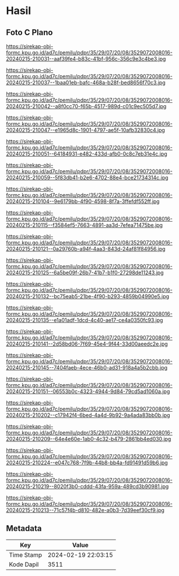 # Hasil

## Foto C Plano

https://sirekap-obj-formc.kpu.go.id/ad7c/pemilu/pdpr/35/29/07/20/08/3529072008016-20240215-210031--aaf39fe4-b83c-41bf-956c-356c9e3c4be3.jpg

https://sirekap-obj-formc.kpu.go.id/ad7c/pemilu/pdpr/35/29/07/20/08/3529072008016-20240215-210037--1baa01eb-bafc-468a-b28f-bed8656f70c3.jpg

https://sirekap-obj-formc.kpu.go.id/ad7c/pemilu/pdpr/35/29/07/20/08/3529072008016-20240215-210042--a8f0cc70-f65b-4517-989d-c01c9ec505d7.jpg

https://sirekap-obj-formc.kpu.go.id/ad7c/pemilu/pdpr/35/29/07/20/08/3529072008016-20240215-210047--e1965d8c-1901-4797-ae5f-10afb32830c4.jpg

https://sirekap-obj-formc.kpu.go.id/ad7c/pemilu/pdpr/35/29/07/20/08/3529072008016-20240215-210051--64184931-e482-433d-afb0-0c8c7eb31e4c.jpg

https://sirekap-obj-formc.kpu.go.id/ad7c/pemilu/pdpr/35/29/07/20/08/3529072008016-20240215-210059--5f83db41-b2e6-4702-88e4-bce21734314c.jpg

https://sirekap-obj-formc.kpu.go.id/ad7c/pemilu/pdpr/35/29/07/20/08/3529072008016-20240215-210104--9e6179bb-4f90-4598-8f7a-3ffefdf552ff.jpg

https://sirekap-obj-formc.kpu.go.id/ad7c/pemilu/pdpr/35/29/07/20/08/3529072008016-20240215-210115--f3584ef5-7663-4891-aa3d-7efea71475be.jpg

https://sirekap-obj-formc.kpu.go.id/ad7c/pemilu/pdpr/35/29/07/20/08/3529072008016-20240215-210121--0a29760b-a94f-4aa3-843d-24af81f84956.jpg

https://sirekap-obj-formc.kpu.go.id/ad7c/pemilu/pdpr/35/29/07/20/08/3529072008016-20240215-210125--6a5be09f-26b7-41b7-b1f0-27298de11243.jpg

https://sirekap-obj-formc.kpu.go.id/ad7c/pemilu/pdpr/35/29/07/20/08/3529072008016-20240215-210132--bc75eab5-21be-4f90-b293-4859b04990e5.jpg

https://sirekap-obj-formc.kpu.go.id/ad7c/pemilu/pdpr/35/29/07/20/08/3529072008016-20240215-210135--e1a01adf-1dcd-4c40-ae17-ce4a0350fc93.jpg

https://sirekap-obj-formc.kpu.go.id/ad7c/pemilu/pdpr/35/29/07/20/08/3529072008016-20240215-210141--2d58bd06-7f69-45e4-9f44-33d00aeedc2e.jpg

https://sirekap-obj-formc.kpu.go.id/ad7c/pemilu/pdpr/35/29/07/20/08/3529072008016-20240215-210145--7404faeb-4ece-46b0-ad31-918a4a5b2cbb.jpg

https://sirekap-obj-formc.kpu.go.id/ad7c/pemilu/pdpr/35/29/07/20/08/3529072008016-20240215-210151--06553b0c-4323-4944-9d84-79cd5ad1060a.jpg

https://sirekap-obj-formc.kpu.go.id/ad7c/pemilu/pdpr/35/29/07/20/08/3529072008016-20240215-210202--c17942f4-6bed-4a4d-9b92-9a4ada83bb0b.jpg

https://sirekap-obj-formc.kpu.go.id/ad7c/pemilu/pdpr/35/29/07/20/08/3529072008016-20240215-210209--64e4e60e-1ab0-4c32-b479-2861bb4ed030.jpg

https://sirekap-obj-formc.kpu.go.id/ad7c/pemilu/pdpr/35/29/07/20/08/3529072008016-20240215-210224--e047c768-7f9b-44b8-bb4a-fd91491d59b6.jpg

https://sirekap-obj-formc.kpu.go.id/ad7c/pemilu/pdpr/35/29/07/20/08/3529072008016-20240215-210219--8020f3b0-cddd-43fa-959a-489cd3b90981.jpg

https://sirekap-obj-formc.kpu.go.id/ad7c/pemilu/pdpr/35/29/07/20/08/3529072008016-20240215-210213--71c57f4b-d810-482e-a0b3-7d39eef30cf9.jpg


## Metadata

| Key        | Value               |
| ---------- | ------------------- |
| Time Stamp | 2024-02-19 22:03:15 |
| Kode Dapil | 3511                |



